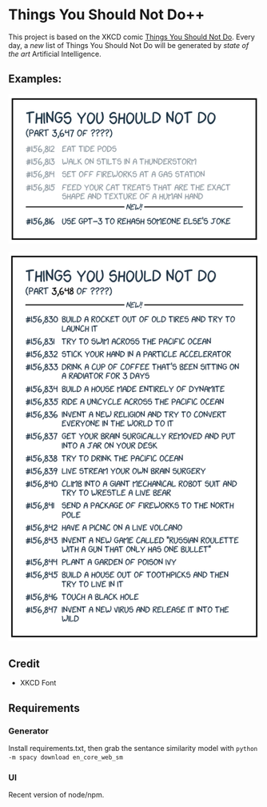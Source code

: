 # Things You Should Not Do++

This project is based on the XKCD comic [Things You Should Not Do](https://xkcd.com/2669/).
Every day, a *new* list of Things You Should Not Do will be generated by *state of the art* Artificial Intelligence.

## Examples:

<p align="center">
  <img src="https://raw.githubusercontent.com/CamerAllan/things-you-should-not-do/master/docs/images/readme.png" />
</p>

<p align="center">
  <img src="https://raw.githubusercontent.com/CamerAllan/things-you-should-not-do/master/docs/images/example-1.png" />
</p>

## Credit

- XKCD Font

## Requirements

### Generator

Install requirements.txt, then grab the sentance similarity model with `python -m spacy download en_core_web_sm`

### UI

Recent version of node/npm.